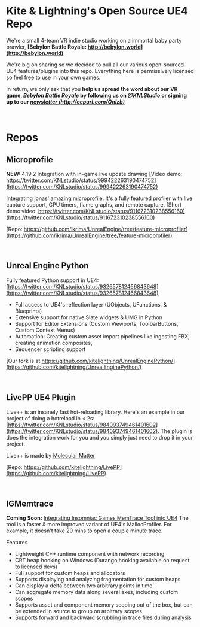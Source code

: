# Kite & Lightning's Open Source UE4 Repo

We're a small 4-team VR indie studio working on a immortal baby party brawler, **[Bebylon Battle Royale: http://bebylon.world](http://bebylon.world)**

We're big on sharing so we decided to pull all our various open-sourced UE4 features/plugins into this repo. Everything here is permissively licensed so feel free to use in your own games.

In return, we only ask that you **help us spread the word about our VR game, _Bebylon Battle Royale_ by following us on _[@KNLStudio](https://twitter.com/knlstudio/)_ or signing up to our _[newsletter (http://eepurl.com/Qnlzb)](http://eepurl.com/Qnlzb)_**

&nbsp;

# Repos

## Microprofile

**NEW:** 4.19.2 Integration with in-game live update drawing [Video demo: https://twitter.com/KNLstudio/status/999422263190474752](https://twitter.com/KNLstudio/status/999422263190474752)

Integrating jonas' amazing [microprofile](https://github.com/jonasmr/microprofile). It's a fully featured profiler with live capture support, GPU timers, flame graphs, and remote capture. [Short demo video: https://twitter.com/KNLstudio/status/911672310238556160](https://twitter.com/KNLstudio/status/911672310238556160)

[Repo: https://github.com/ikrima/UnrealEngine/tree/feature-microprofiler](https://github.com/ikrima/UnrealEngine/tree/feature-microprofiler)

&nbsp;

## Unreal Engine Python

Fully featured Python support in UE4: [https://twitter.com/KNLstudio/status/932657812466843648](https://twitter.com/KNLstudio/status/932657812466843648)

- Full access to UE4's reflection layer (UObjects, UFunctions, & Blueprints)
- Extensive support for native Slate widgets & UMG in Python
- Support for Editor Extensions (Custom Viewports, ToolbarButtons, Custom Context Menus)
- Automation: Creating custom asset import pipelines like ingesting FBX, creating animation composites,
- Sequencer scripting support

[Our fork is at https://github.com/kitelightning/UnrealEnginePython/](https://github.com/kitelightning/UnrealEnginePython/)

&nbsp;

## LivePP UE4 Plugin

Live++ is an insanely fast hot-reloading library. Here's an example in our project of doing a hotreload in < 2s: [https://twitter.com/KNLstudio/status/984093749461401602](https://twitter.com/KNLstudio/status/984093749461401602). The plugin is does the integration work for you and you simply just need to drop it in your project.

Live++ is made by [Molecular Matter](https://molecular-matters.com/products_livepp.html)

[Repo: https://github.com/kitelightning/LivePP](https://github.com/kitelightning/LivePP)

&nbsp;

## IGMemtrace

**Coming Soon:** [Integrating Insomniac Games MemTrace Tool into UE4](https://github.com/deplinenoise/ig-memtrace)
The tool is a faster & more improved variant of UE4's MallocProfiler. For example, it doesn't take 20 mins to open a couple minute trace.

Features

- Lightweight C++ runtime component with network recording
- CRT heap hooking on Windows (Durango hooking available on request to licensed devs)
- Full support for custom heaps and allocators
- Supports displaying and analyzing fragmentation for custom heaps
- Can display a delta between two arbitrary points in time.
- Can aggregate memory data along several axes, including custom scopes
- Supports asset and component memory scoping out of the box, but can be
  extended in source to group on arbitrary scopes
- Supports forward and backward scrubbing in trace files during analysis
